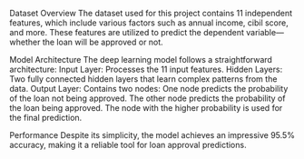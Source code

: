 Dataset Overview
The dataset used for this project contains 11 independent features, which include various factors such as annual income, cibil score, and more. These features are utilized to predict the dependent variable—whether the loan will be approved or not.

Model Architecture
The deep learning model follows a straightforward architecture:
  Input Layer: Processes the 11 input features.
  Hidden Layers: Two fully connected hidden layers that learn complex patterns from the data.
  Output Layer: Contains two nodes:
    One node predicts the probability of the loan not being approved.
    The other node predicts the probability of the loan being approved.
    The node with the higher probability is used for the final prediction.
    
Performance
Despite its simplicity, the model achieves an impressive 95.5% accuracy, making it a reliable tool for loan approval predictions.
